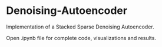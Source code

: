 # Denoising-Autoencoder
Implementation of a Stacked Sparse Denoising Autoencoder.

Open .ipynb file for complete code, visualizations and results.
